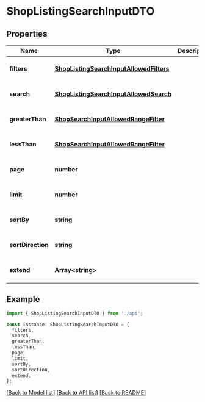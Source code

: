 # ShopListingSearchInputDTO

## Properties

| Name              | Type                                                                                | Description | Notes                             |
| ----------------- | ----------------------------------------------------------------------------------- | ----------- | --------------------------------- |
| **filters**       | [**ShopListingSearchInputAllowedFilters**](ShopListingSearchInputAllowedFilters.md) |             | [optional] [default to undefined] |
| **search**        | [**ShopListingSearchInputAllowedSearch**](ShopListingSearchInputAllowedSearch.md)   |             | [optional] [default to undefined] |
| **greaterThan**   | [**ShopSearchInputAllowedRangeFilter**](ShopSearchInputAllowedRangeFilter.md)       |             | [optional] [default to undefined] |
| **lessThan**      | [**ShopSearchInputAllowedRangeFilter**](ShopSearchInputAllowedRangeFilter.md)       |             | [optional] [default to undefined] |
| **page**          | **number**                                                                          |             | [optional] [default to undefined] |
| **limit**         | **number**                                                                          |             | [optional] [default to undefined] |
| **sortBy**        | **string**                                                                          |             | [optional] [default to undefined] |
| **sortDirection** | **string**                                                                          |             | [optional] [default to undefined] |
| **extend**        | **Array&lt;string&gt;**                                                             |             | [optional] [default to undefined] |

## Example

```typescript
import { ShopListingSearchInputDTO } from './api';

const instance: ShopListingSearchInputDTO = {
  filters,
  search,
  greaterThan,
  lessThan,
  page,
  limit,
  sortBy,
  sortDirection,
  extend,
};
```

[[Back to Model list]](../README.md#documentation-for-models) [[Back to API list]](../README.md#documentation-for-api-endpoints) [[Back to README]](../README.md)
